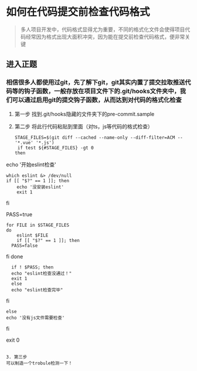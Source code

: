 # 如何在代码提交前检查代码格式

> 多人项目开发中，代码格式显得尤为重要，不同的格式化文件会使得项目代码经常因为格式出现大面积冲突，因为能在提交前检查代码格式，便非常关键

## 进入正题

### 相信很多人都使用过git，先了解下git，git其实内置了提交拉取推送代码等的钩子函数，一般存放在项目文件下的.git/hooks文件夹中，我们可以通过启用git的提交钩子函数，从而达到对代码的格式化检查

1. 第一步
   找到.git/hooks隐藏的文件夹下的pre-commit.sample

2. 第二步
   将此行代码粘贴到里面（对ts，js等代码的格式检查）
   
   ```shell
   STAGE_FILES=$(git diff --cached --name-only --diff-filter=ACM -- '*.vue' '*.js')
    if test ${#STAGE_FILES} -gt 0
   then
 echo '开始eslint检查'
   
    which eslint &> /dev/null
    if [[ "$?" == 1 ]]; then
        echo '没安装eslint'
        exit 1
 fi
   
 PASS=true
   
    for FILE in $STAGE_FILES
    do
        eslint $FILE
        if [[ "$?" == 1 ]]; then
      PASS=false
   fi
  done
   
      if ! $PASS; then
      echo "eslint检查没通过！"
      exit 1
      else
      echo "eslint检查完毕"
   fi
   
    else
    echo '没有js文件需要检查'
 fi
   
 exit 0
   ```
   
3. 第三步
   可以制造一个trobule检测一下！